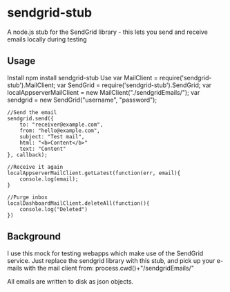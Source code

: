 sendgrid-stub
=============

A node.js stub for the SendGrid library - this lets you send and receive emails locally during testing

Usage
-----
Install
    npm install sendgrid-stub
Use
    var MailClient = require('sendgrid-stub').MailClient;
    var SendGrid = require('sendgrid-stub').SendGrid;
    var localAppserverMailClient = new MailClient("./sendgridEmails/");
    var sendgrid = new SendGrid("username", "password");

    //Send the email
    sendgrid.send({
		to: "receiver@example.com",
		from: "hello@example.com",
		subject: "Test mail",
		html: "<b>Content</b>"
		text: "Content"
	}, callback);

	//Receive it again
	localAppserverMailClient.getLatest(function(err, email){
		console.log(email);
	}

	//Purge inbox
	localDashboardMailClient.deleteAll(function(){
		console.log("Deleted")
	})

Background
----------
I use this mock for testing webapps which make use of the SendGrid service. Just replace the sendgrid library with this stub, and pick up your e-mails with the mail client from: process.cwd()+"/sendgridEmails/"

All emails are written to disk as json objects.